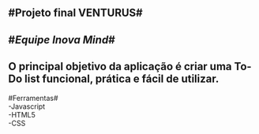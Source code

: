 #Projeto final VENTURUS#
---
#*Equipe Inova Mind*#
---
O principal objetivo da aplicação é criar uma To-Do list funcional, prática e fácil de utilizar.
---

#Ferramentas#
<br>
-Javascript
<br>
-HTML5
<br>
-CSS

